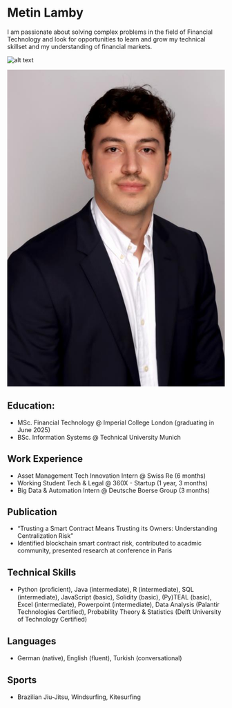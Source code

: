 # Metin Lamby 

I am passionate about solving complex problems in the field of Financial Technology and look for opportunities to learn and grow my technical skillset and my understanding of financial markets.

![alt text]([http://url/to/img.png](https://github.com/MetinLamby/MetinLambyCVs/blob/main/bewerbungsbild2024.jpg))

![alt text](https://github.com/MetinLamby/MetinLambyCVs/blob/main/bewerbungsbild2024.jpg)


## Education:
- MSc. Financial Technology @ Imperial College London (graduating in June 2025)
- BSc. Information Systems @ Technical University Munich

## Work Experience
- Asset Management Tech Innovation Intern @ Swiss Re (6 months)
- Working Student Tech & Legal @ 360X - Startup (1 year, 3 months)
- Big Data & Automation Intern @ Deutsche Boerse Group (3 months)

## Publication
- “Trusting a Smart Contract Means Trusting its Owners: Understanding Centralization Risk”
- Identified blockchain smart contract risk, contributed to acadmic community, presented research at conference in Paris

## Technical Skills
- Python (proﬁcient), Java (intermediate), R (intermediate), SQL (intermediate), JavaScript (basic), Solidity (basic), (Py)TEAL (basic), Excel (intermediate), Powerpoint (intermediate), Data Analysis (Palantir Technologies Certified), Probability Theory & Statistics (Delft University of Technology Certified)

## Languages
- German (native), English (ﬂuent), Turkish (conversational)

## Sports
- Brazilian Jiu-Jitsu, Windsurfing, Kitesurfing
